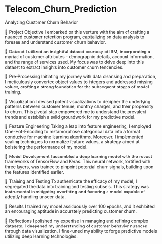 # Telecom_Churn_Prediction
Analyzing Customer Churn Behavior


🚀 Project Objective
I embarked on this venture with the aim of crafting a nuanced customer retention program, capitalizing on data analysis to foresee and understand customer churn behavior.

🚀 Dataset
I utilized an insightful dataset courtesy of IBM, incorporating a myriad of customer attributes - demographic details, account information, and the range of services used. My focus was to delve deep into this dataset to extract insights into customer churn tendencies.

🚀 Pre-Processing
Initiating my journey with data cleansing and preparation, I meticulously converted object values to integers and addressed missing values, crafting a strong foundation for the subsequent stages of model training.

🚀 Visualization
I devised potent visualizations to decipher the underlying patterns between customer tenure, monthly charges, and their propensity to churn. This pivotal step empowered me to understand the prevalent trends and establish a solid groundwork for my predictive model.

🚀 Feature Engineering
Taking a leap into feature engineering, I employed One-Hot-Encoding to metamorphose categorical data into a format conducive for machine learning algorithms. Moreover, I implemented scaling techniques to normalize feature values, a strategy aimed at bolstering the performance of my model.

🚀 Model Development
I assembled a deep learning model with the robust frameworks of TensorFlow and Keras. This neural network, fortified with three layers, was trained to pinpoint potential churn signals, building upon the features identified earlier.

🚀 Training and Testing
To authenticate the efficacy of my model, I segregated the data into training and testing subsets. This strategy was instrumental in mitigating overfitting and fostering a model capable of adeptly handling unseen data.

🚀 Results
I trained my model assiduously over 100 epochs, and it exhibited an encouraging aptitude in accurately predicting customer churn.

🚀 Reflections
I polished my expertise in managing and refining complex datasets.
I deepened my understanding of customer behavior nuances through data visualization.
I fine-tuned my ability to forge predictive models utilizing deep learning technologies.

